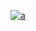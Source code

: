 [![a](https://github-readme-stats.vercel.app/api?username=Hyyuns)](https://github.com/anuraghazra/github-readme-stats)
